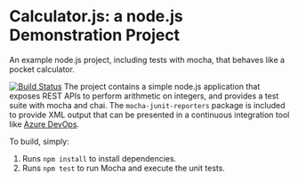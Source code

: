 Calculator.js: a node.js Demonstration Project
==============================================
An example node.js project, including tests with mocha, that behaves like
a pocket calculator.

[![Build Status](https://dev.azure.com/justlearncloud/Enabling%20Continuous%20Integration%20with%20Azure%20Pipelines/_apis/build/status/janajohny.calculator?branchName=master)](https://dev.azure.com/justlearncloud/Enabling%20Continuous%20Integration%20with%20Azure%20Pipelines/_build/latest?definitionId=22&branchName=master)
The project contains a simple node.js application that exposes REST APIs
to perform arithmetic on integers, and provides a test suite with mocha
and chai.  The `mocha-junit-reporters` package is included to provide XML
output that can be presented in a continuous integration tool like
[Azure DevOps](https://azure.com/devops).

To build, simply:

1. Runs `npm install` to install dependencies.
2. Runs `npm test` to run Mocha and execute the unit tests.

